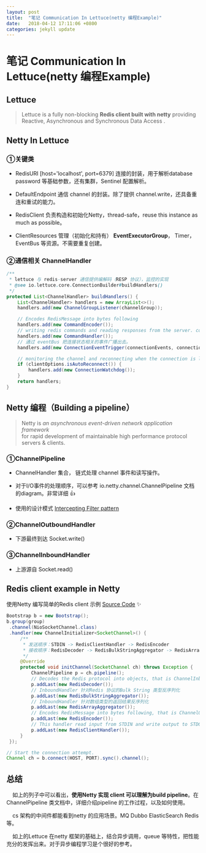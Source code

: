 ```yaml
---
layout: post
title:  "笔记 Communication In Lettuce(netty 编程Example)"
date:   2018-04-12 17:11:06 +0800
categories: jekyll update
---
```


# 笔记 Communication In Lettuce(netty 编程Example)

## Lettuce

> Lettuce is a fully non-blocking **Redis client built with netty** providing Reactive, Asynchronous and Synchronous Data Access .

## Netty In Lettuce

### ①关键类

- RedisURI [host='localhost', port=6379] 连接的封装，用于解析database password 等基础参数，还有集群，Sentinel 配置解析。

- DefaultEndpoint 通信 channel 的封装。除了提供 channel.write，还具备重连和重试的能力。

- RedisClient 负责构造和初始化Netty，thread-safe，reuse this instance as much as possible。

- ClientResources 管理（初始化和持有） **EventExecutorGroup**， Timer， EventBus 等资源。不需要重复创建。

### ②通信相关 ChannelHandler

```java
/**
 * lettuce 与 redis-server 通信提供编解码（RESP 协议），监控的实现
 * @see io.lettuce.core.ConnectionBuilder#buildHandlers()
 */
protected List<ChannelHandler> buildHandlers() {
	List<ChannelHandler> handlers = new ArrayList<>();
	handlers.add(new ChannelGroupListener(channelGroup));

	// Encodes RedisMessage into bytes following
	handlers.add(new CommandEncoder());
	// writing redis commands and reading responses from the server. core!!! 
	handlers.add(new CommandHandler());
	// 通过 eventBus 把连接状态相关的事件广播出去。
	handlers.add(new ConnectionEventTrigger(connectionEvents, connection, clientResources.eventBus()));

	// monitoring the channel and reconnecting when the connection is lost.
	if (clientOptions.isAutoReconnect()) {
		handlers.add(new ConnectionWatchdog());
	}
	return handlers;
}
```



## Netty 编程（Building a pipeline）

> Netty is *an asynchronous event-driven network application framework*  
> for rapid development of maintainable high performance protocol servers & clients.

### ①ChannelPipeline

- ChannelHandler 集合， 链式处理 channel 事件和读写操作。

- 对于I/O事件的处理顺序，可以参考 io.netty.channel.ChannelPipeline 文档的diagram。非常详细 👍

- 使用的设计模式 [Intercepting Filter pattern](http://www.oracle.com/technetwork/java/interceptingfilter-142169.html)

### ②ChannelOutboundHandler

- 下游最终到达 Socket.write()

### ③ChannelInboundHandler

- 上游源自 Socket.read()

## Redis client example in Netty

使用Netty 编写简单的Redis client 示例 [Source Code](https://github.com/netty/netty/tree/4.1/example/src/main/java/io/netty/example) ✨

```java
Bootstrap b = new Bootstrap();
b.group(group)
 .channel(NioSocketChannel.class)
 .handler(new ChannelInitializer<SocketChannel>() {
     /**
      * 发送顺序：STDIN -> RedisClientHandler -> RedisEncoder
      * 接收顺序：RedisDecoder -> RedisBulkStringAggregator -> RedisArrayAggregator -> RedisClientHandler -> STDOUT
      */
	 @Override
	 protected void initChannel(SocketChannel ch) throws Exception {
		 ChannelPipeline p = ch.pipeline();
		 // Decodes the Redis protocol into objects, that is ChannelInboundHandlerAdapter
		 p.addLast(new RedisDecoder());
		 // InboundHandler 针对Redis 协议的Bulk String 类型反序列化
		 p.addLast(new RedisBulkStringAggregator());
		 // InboundHandler 针对数组类型的返回结果反序列化
		 p.addLast(new RedisArrayAggregator());
		 // Encodes RedisMessage into bytes following, that is ChannelOutboundHandlerAdapter
		 p.addLast(new RedisEncoder());
		 // This handler read input from STDIN and write output to STDOUT, that is ChannelDuplexHandler
		 p.addLast(new RedisClientHandler());
	 }
 });

// Start the connection attempt.
Channel ch = b.connect(HOST, PORT).sync().channel();
```

## 总结

    如上的列子中可以看出，**使用Netty 实现 client 可以理解为build pipeline**。在ChannelPipeline 类文档中，详细介绍pipeline 的工作过程，以及如何使用。

    cs 架构的中间件都能看到netty 的应用场景。MQ Dubbo ElasticSearch Redis等。

    如上的Lettuce 在netty 框架的基础上，结合异步调用，queue 等特性，把性能充分的发挥出来。对于异步编程学习是个很好的参考。



